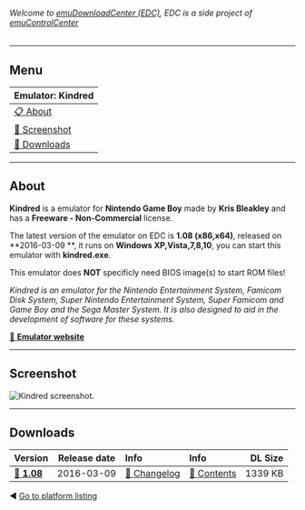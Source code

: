 ###### Welcome to [emuDownloadCenter (EDC)](https://github.com/PhoenixInteractiveNL/emuDownloadCenter/wiki/), EDC is a side project of [emuControlCenter](https://github.com/PhoenixInteractiveNL/emuControlCenter/wiki/)
***
## Menu
| **Emulator: Kindred** |
|:---------|
| [:clipboard: About](#about) |
| [:sunrise: Screenshot](#screenshot) |
| [:floppy_disk: Downloads](#downloads) |
***
## About
**Kindred** is a emulator for **Nintendo Game Boy** made by **Kris Bleakley** and has a **Freeware - Non-Commercial** license.

The latest version of the emulator on EDC is **1.08 (x86,x64)**, released on **2016-03-09 **, it runs on **Windows XP,Vista,7,8,10**, you can start this emulator with **kindred.exe**.

This emulator does **NOT** specificly need BIOS image(s) to start ROM files!

_Kindred is an emulator for the Nintendo Entertainment System, Famicom Disk System, Super Nintendo Entertainment System, Super Famicom and Game Boy and the Sega Master System. It is also designed to aid in the development of software for these systems._

[:link: **Emulator website**](http://www.crazysmart.net.au/kindred/)
***
## Screenshot
![](https://raw.githubusercontent.com/PhoenixInteractiveNL/emuDownloadCenter/master/hooks/kindred/screen.jpg "Kindred screenshot.")
***
## Downloads
| Version  | Release date  | Info       | Info       | DL Size    |
|:---------|:-------------:|:-----------|:-----------|-----------:|
| [:floppy_disk: **1.08**](https://github.com/PhoenixInteractiveNL/edc-repo0004/raw/master/kindred/1.08.7z) | 2016-03-09 | [:page_facing_up: Changelog](https://github.com/PhoenixInteractiveNL/edc-repo0004/blob/master/kindred/1.08_changelog.txt) | [:mag_right: Contents](https://github.com/PhoenixInteractiveNL/edc-repo0004/blob/master/kindred/1.08_contents.txt) | 1339 KB |

:arrow_backward: [Go to platform listing](https://github.com/PhoenixInteractiveNL/emuDownloadCenter/wiki/EDC-Platform-List)
